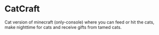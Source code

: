 # CatCraft
Cat version of minecraft (only-console) where you can feed or hit the cats, make nighttime for cats and receive gifts from tamed cats.
